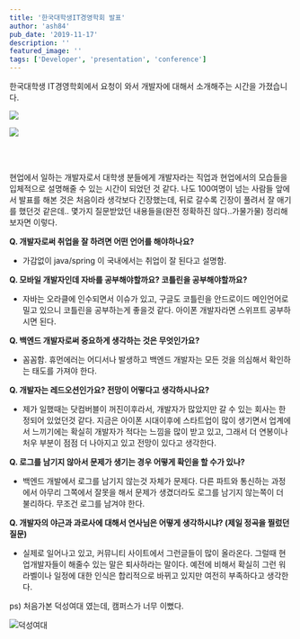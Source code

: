 ```yaml
---
title: '한국대학생IT경영학회 발표'
author: 'ash84'
pub_date: '2019-11-17'
description: ''
featured_image: ''
tags: ['Developer', 'presentation', 'conference']
---
```


한국대학생 IT경영학회에서 요청이 와서 개발자에 대해서 소개해주는 시간을 가졌습니다. 

![](https://live.staticflickr.com/65535/49076419052_fa392272ae_z.jpg)

![](https://live.staticflickr.com/65535/49076208751_137219fca5_z.jpg)

<br/>
 <script async class="speakerdeck-embed" data-id="f7ec561cc04b4beb8631cc5242e82868" data-ratio="1.77777777777778" src="https://speakerdeck.com/assets/embed.js"></script>
<br/>

현업에서 일하는 개발자로서 대학생 분들에게 개발자라는 직업과 현업에서의 모습들을 입체적으로 설명해줄 수 있는 시간이 되었던 것 같다. 나도 100여명이 넘는 사람들 앞에서 발표를 해본 것은 처음이라 생각보다 긴장했는데, 뒤로 갈수록 긴장이 풀려서 잘 애기를 했던것 같은데.. 몇가지 질문받았던 내용들을(완전 정확하진 않다..가물가물) 정리해보자면 이렇다. 

**Q. 개발자로써 취업을 잘 하려면 어떤 언어를 해야하나요?** 

- 가감없이 java/spring 이 국내에서는 취업이 잘 된다고 설명함.

**Q. 모바일 개발자인데 자바를 공부해야할까요? 코틀린을 공부해야할까요?** 

- 자바는 오라클에 인수되면서 이슈가 있고, 구글도 코틀린을 안드로이드 메인언어로 밀고 있으니 코틀린을 공부하는게 좋을것 같다. 아이폰 개발자라면 스위프트 공부하시면 된다.

**Q. 백엔드 개발자로써 중요하게 생각하는 것은 무엇인가요?** 

- 꼼꼼함. 휴먼에러는 어디서나 발생하고 백엔드 개발자는 모든 것을 의심해서 확인하는 태도를 가져야 한다.

**Q. 개발자는 레드오션인가요? 전망이 어떻다고 생각하시나요?** 

- 제가 일했때는 닷컴버블이 꺼진이후라서, 개발자가 많았지만 갈 수 있는 회사는 한정되어 있었던것 같다. 지금은 아이폰 시대이후에 스타트업이 많이 생기면서 업계에서 느끼기에는 확실히 개발자가 적다는 느낌을 많이 받고 있고, 그래서 더 연봉이나 처우 부분이 점점 더 나아지고 있고 전망이 있다고 생각한다.

**Q. 로그를 남기지 않아서 문제가 생기는 경우 어떻게 확인을 할 수가 있나?** 

- 백엔드 개발에서 로그를 남기지 않는것 자체가 문제다. 다른 파트와 통신하는 과정에서 아무리 그쪽에서 잘못을 해서 문제가 생겼더라도 로그를 남기지 않는쪽이 더 불리하다. 무조건 로그를 남겨야 한다.

**Q. 개발자의 야근과 과로사에 대해서 연사님은 어떻게 생각하시냐? (제일 정곡을 찔렀던 질문)**

- 실제로 일어나고 있고, 커뮤니티 사이트에서 그런글들이 많이 올라온다. 그럴때 현업개발자들이 해줄수 있는 말은 퇴사하라는 말이다. 예전에 비해서 확실히 그런 워라벨이나 일정에 대한 인식은 합리적으로 바뀌고 있지만 여전히 부족하다고 생각한다.

ps) 처음가본 덕성여대 였는데, 캠퍼스가 너무 이뻤다.

![덕성여대](https://live.staticflickr.com/65535/49075703013_c081085de9_z.jpg)
